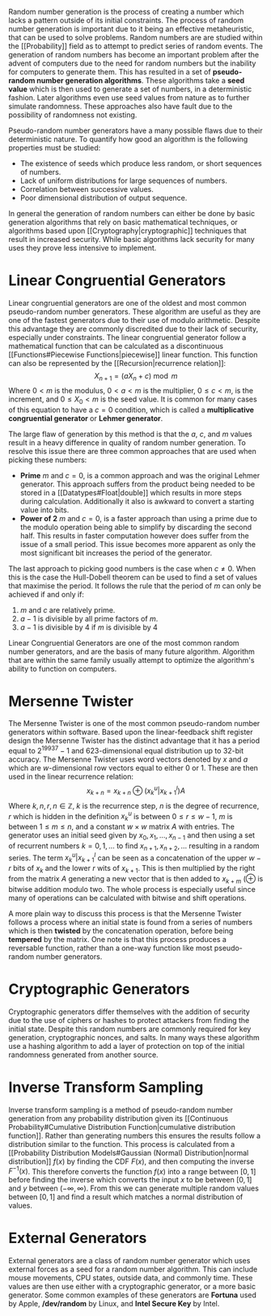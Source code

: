 Random number generation is the process of creating a number which lacks a pattern outside of its initial constraints. The process of random number generation is important due to it being an effective metaheuristic, that can be used to solve problems. Random numbers are are studied within the [[Probability]] field as to attempt to predict series of random events. The generation of random numbers has become an important problem after the advent of computers due to the need for random numbers but the inability for computers to generate them. This has resulted in a set of **pseudo-random number generation algorithms**. These algorithms take a **seed value** which is then used to generate a set of numbers, in a deterministic fashion. Later algorithms even use seed values from nature as to further simulate randomness. These approaches also have fault due to the possibility of randomness not existing.

Pseudo-random number generators have a many possible flaws due to their deterministic nature. To quantify how good an algorithm is the following properties must be studied:
- The existence of seeds which produce less random, or short sequences of numbers.
- Lack of uniform distributions for large sequences of numbers.
- Correlation between successive values.
- Poor dimensional distribution of output sequence.

In general the generation of random numbers can either be done by basic generation algorithms that rely on basic mathematical techniques, or algorithms based upon [[Cryptography|cryptographic]] techniques that result in increased security. While basic algorithms lack security for many uses they prove less intensive to implement.

# Linear Congruential Generators
Linear congruential generators are one of the oldest and most common pseudo-random number generators. These algorithm are useful as they are one of the fastest generators due to their use of modulo arithmetic. Despite this advantage they are commonly discredited due to their lack of security, especially under constraints. The linear congruential generator follow a mathematical function that can be calculated as a discontinuous [[Functions#Piecewise Functions|piecewise]] linear function. This function can also be represented by the [[Recursion|recurrence relation]]:
$$
X_{n+1}=(aX_n+c) \bmod m
$$
Where $0<m$ is the modulus, $0<a<m$ is the multiplier, $0 \leq c < m$, is the increment, and $0\leq X_0 <m$ is the seed value. It is common for many cases of this equation to have a $c=0$ condition, which is called a **multiplicative congruential generator** or **Lehmer generator**.

The large flaw of generation by this method is that the $a$, $c$, and $m$ values result in a heavy difference in quality of random number generation. To resolve this issue there are three common approaches that are used when picking these numbers:
- **Prime** $m$ and $c=0$, is a common approach and was the original Lehmer generator. This approach suffers from the product being needed to be stored in a [[Datatypes#Float|double]] which results in more steps during calculation. Additionally it also is awkward to convert a starting value into bits.
- **Power of 2** $m$ and $c=0$, is a faster approach than using a prime due to the modulo operation being able to simplify by discarding the second half. This results in faster computation however does suffer from the issue of a small period. This issue becomes more apparent as only the most significant bit increases the period of the generator.

The last approach to picking good numbers is the case when $c\neq 0$. When this is the case the Hull-Dobell theorem can be used to find a set of values that maximise the period. It follows the rule that the period of $m$ can only be achieved if and only if:
1. $m$ and $c$ are relatively prime.
2. $a-1$ is divisible by all prime factors of $m$.
3. $a-1$ is divisible by $4$ if $m$ is divisible by $4$

Linear Congruential Generators are one of the most common random number generators, and are the basis of many future algorithm. Algorithm that are within the same family usually attempt to optimize the algorithm's ability to function on computers.

# Mersenne Twister
The Mersenne Twister is one of the most common pseudo-random number generators within software. Based upon the linear-feedback shift register design the Mersenne Twister has the distinct advantage that it has a period equal to $2^{19937}-1$ and $623$-dimensional equal distribution up to 32-bit accuracy. The Mersenne Twister uses word vectors denoted by $x$ and $a$ which are $w$-dimensional row vectors equal to either 0 or 1. These are then used in the linear recurrence relation:
$$
x_{k+n}=x_{k+n} \oplus (x_k^u | x^l_{k+1})A
$$
Where $k,n,r,n\in\mathbb{Z}$, $k$ is the recurrence step, $n$ is the degree of recurrence, $r$ which is hidden in the definition $x^u_k$ is between $0\leq r \leq w-1$, $m$ is between $1\leq m \leq n$, and a constant $w\times w$ matrix $A$ with entries. The generator uses an initial seed given by $x_0, x_1, \dots ,x_{n-1}$ and then using a set of recurrent numbers $k=0,1,\dots$ to find $x_{n+1},x_{n+2}, \dots$ resulting in a random series. The term $x_k^u | x^l_{k+1}$ can be seen as a concatenation of the upper $w-r$ bits of $x_k$ and the lower $r$ wits of $x_{k+1}$. This is then multiplied by the right from the matrix $A$ generating a new vector that is then added to $x_{k+m}$ ($\oplus$ is bitwise addition modulo two. The whole process is especially useful since many of operations can be calculated with bitwise and shift operations.

A more plain way to discuss this process is that the Mersenne Twister follows a process where an initial state is found from a series of numbers which is then **twisted** by the concatenation operation, before being **tempered** by the matrix. One note is that this process produces a reversable function, rather than a one-way function like most pseudo-random number generators.

# Cryptographic Generators
Cryptographic generators differ themselves with the addition of security due to the use of ciphers or hashes to protect attackers from finding the initial state. Despite this random numbers are commonly required for key generation, cryptographic nonces, and salts. In many ways these algorithm use a hashing algorithm to add a layer of protection on top of the initial randomness generated from another source.

# Inverse Transform Sampling 
Inverse transform sampling is a method of pseudo-random number generation from any probability distribution given its [[Continuous Probability#Cumulative Distribution Function|cumulative distribution function]]. Rather than generating numbers this ensures the results follow a distribution similar to the function. This process is calculated from a [[Probability Distribution Models#Gaussian (Normal) Distribution|normal distribution]] $f(x)$ by finding the CDF $F(x)$, and then computing the inverse $F^{-1}(x)$. This therefore converts the function $f(x)$ into a range between $[0,1]$ before finding the inverse which converts the input $x$ to be between $[0,1]$ and $y$ between $(-\infty,\infty)$. From this we can generate multiple random values between $[0,1]$ and find a result which matches a normal distribution of values.

# External Generators
External generators are a class of random number generator which uses external forces as a seed for a random number algorithm. This can include mouse movements, CPU states, outside data, and commonly time. These values are then use either with a cryptographic generator, or a more basic generator. Some common examples of these generators are **Fortuna** used by Apple, **/dev/random** by Linux, and **Intel Secure Key** by Intel.